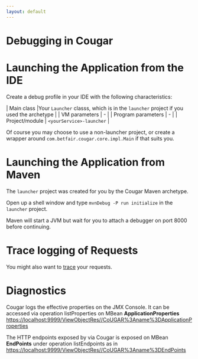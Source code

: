 ```yaml
---
layout: default
---
```

Debugging in Cougar
===================

# Launching the Application from the IDE

Create a debug profile in your IDE with the following characteristics:

| Main class |Your `Launcher` classs, which is in the `launcher` project if you used the archetype |
| VM parameters | \- |
| Program parameters | \- |
| Project/module | `<yourService>-launcher` |

Of course you may choose to use a non-launcher project, or create a wrapper around `com.betfair.cougar.core.impl.Main` if that suits you.

# Launching the Application from Maven

The `launcher` project was created for you by the Cougar Maven archetype.

Open up a shell window and type `mvnDebug -P run initialize` in the `launcher` project.

Maven will start a JVM but wait for you to attach a debugger on port 8000 before continuing.

# Trace logging of Requests

You might also want to [trace](Tracing_Requests_in_Cougar.html) your requests.

# Diagnostics

Cougar logs the effective properties on the JMX Console. It can be accessed via operation listProperties on MBean **ApplicationProperties**
[https://localhost:9999/ViewObjectRes//CoUGAR%3Aname%3DApplicationProperties](https://localhost:9999/ViewObjectRes//CoUGAR%3Aname%3DApplicationProperties)

The HTTP endpoints exposed by via Cougar is exposed on MBean **EndPoints** under operation listEndpoints as in
[https://localhost:9999/ViewObjectRes//CoUGAR%3Aname%3DEndPoints](https://localhost:9999/ViewObjectRes//CoUGAR%3Aname%3DEndPoints)